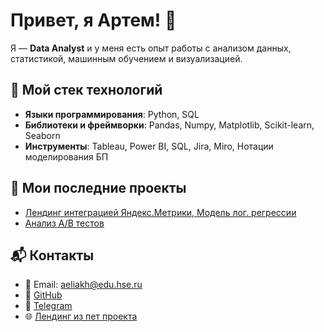 # Привет, я Артем! 👋
Я — **Data Analyst** и у меня есть опыт работы с анализом данных, статистикой, машинным обучением и визуализацией. 

## 🔧 Мой стек технологий
- **Языки программирования**: Python, SQL
- **Библиотеки и фреймворки**: Pandas, Numpy, Matplotlib, Scikit-learn, Seaborn
- **Инструменты**: Tableau, Power BI, SQL, Jira, Miro, Нотации моделирования БП

## 🚀 Мои последние проекты
- [Лендинг интеграцией Яндекс.Метрики, Модель лог. регрессии](https://github.com/nmnl256/FirebasePetProject)
- [Анализ A/B тестов](https://github.com/nmnl256/ab_test_project)

## 📬 Контакты
- 📧 Email: [aeliakh@edu.hse.ru](mailto:aeliakh@edu.hse.ru)
- 🔗 [GitHub](https://github.com/nmnl256)
- 📱 [Telegram](https://t.me/always2alive)
- 🌐 [Лендинг из пет проекта](https://nmnl256.github.io/FirebasePetProject/)
